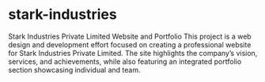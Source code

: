# stark-industries
 Stark Industries Private Limited Website and Portfolio  This project is a web design and development effort focused on creating a professional website for Stark Industries Private Limited. The site highlights the company’s vision, services, and achievements, while also featuring an integrated portfolio section showcasing individual and team.
